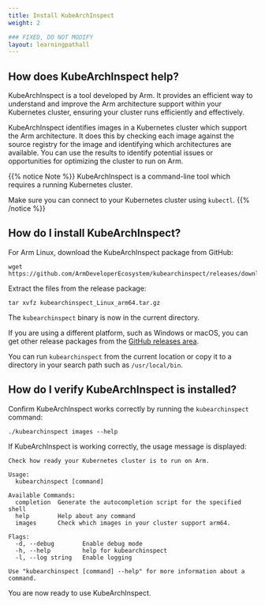 ```yaml
---
title: Install KubeArchInspect
weight: 2

### FIXED, DO NOT MODIFY
layout: learningpathall
---
```

## How does KubeArchInspect help?

KubeArchInspect is a tool developed by Arm. It provides an efficient way to understand and improve the Arm architecture support within your Kubernetes cluster, ensuring your cluster runs efficiently and effectively.

KubeArchInspect identifies images in a Kubernetes cluster which support the Arm architecture. It does this by checking each image against the source registry for the image and identifying which architectures are available. You can use the results to identify potential issues or opportunities for optimizing the cluster to run on Arm.

{{% notice Note %}}
KubeArchInspect is a command-line tool which requires a running Kubernetes cluster.

Make sure you can connect to your Kubernetes cluster using `kubectl`. 
{{% /notice %}}

## How do I install KubeArchInspect?

For Arm Linux, download the KubeArchInspect package from GitHub:

```console
wget https://github.com/ArmDeveloperEcosystem/kubearchinspect/releases/download/v0.7.0/kubearchinspect_Linux_arm64.tar.gz
```

Extract the files from the release package:

```console
tar xvfz kubearchinspect_Linux_arm64.tar.gz
```

The `kubearchinspect` binary is now in the current directory. 

If you are using a different platform, such as Windows or macOS, you can get other release packages from the [GitHub releases area](https://github.com/ArmDeveloperEcosystem/kubearchinspect/releases/).

You can run `kubearchinspect` from the current location or copy it to a directory in your search path such as `/usr/local/bin`.

## How do I verify KubeArchInspect is installed?

Confirm KubeArchInspect works correctly by running the `kubearchinspect` command: 

```console
./kubearchinspect images --help
```

If KubeArchInspect is working correctly, the usage message is displayed:

```output
Check how ready your Kubernetes cluster is to run on Arm.

Usage:
  kubearchinspect [command]

Available Commands:
  completion  Generate the autocompletion script for the specified shell
  help        Help about any command
  images      Check which images in your cluster support arm64.

Flags:
  -d, --debug        Enable debug mode
  -h, --help         help for kubearchinspect
  -l, --log string   Enable logging

Use "kubearchinspect [command] --help" for more information about a command.
```

You are now ready to use KubeArchInspect.